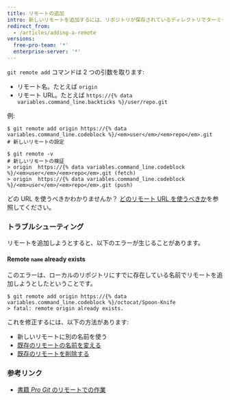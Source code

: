 ```yaml
---
title: リモートの追加
intro: 新しいリモートを追加するには、リポジトリが保存されているディレクトリでターミナルから `git remote add` コマンドを使ってください。
redirect_from:
  - /articles/adding-a-remote
versions:
  free-pro-team: '*'
  enterprise-server: '*'
---
```


`git remote add` コマンドは 2 つの引数を取ります:

* リモート名。たとえば `origin`
* リモート URL。たとえば `https://{% data variables.command_line.backticks %}/user/repo.git`

例:

```shell
$ git remote add origin https://{% data variables.command_line.codeblock %}/<em>user</em>/<em>repo</em>.git
# 新しいリモートの設定

$ git remote -v
# 新しいリモートの検証
> origin  https://{% data variables.command_line.codeblock %}/<em>user</em>/<em>repo</em>.git (fetch)
> origin  https://{% data variables.command_line.codeblock %}/<em>user</em>/<em>repo</em>.git (push)
```

どの URL を使うべきかわかりませんか？  [どのリモート URL を使うべきか](/articles/which-remote-url-should-i-use)を参照してください。

### トラブルシューティング

リモートを追加しようとすると、以下のエラーが生じることがあります。

#### Remote `name` already exists

このエラーは、ローカルのリポジトリにすでに存在している名前でリモートを追加しようとしたということです。

```shell
$ git remote add origin https://{% data variables.command_line.codeblock %}/octocat/Spoon-Knife
> fatal: remote origin already exists.
```

これを修正するには、以下の方法があります:

* 新しいリモートに別の名前を使う
* [既存のリモートの名前を変える](/articles/renaming-a-remote)
* [既存のリモートを削除する](/articles/removing-a-remote)

### 参考リンク

- [書籍 _Pro Git_ のリモートでの作業](https://git-scm.com/book/ja/v2/Git-の基本-リモートでの作業)
